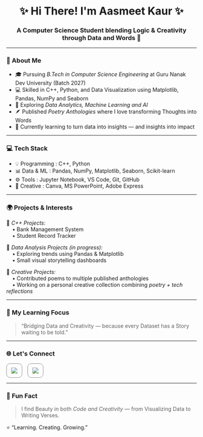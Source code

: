 <h1 align="center">✨ Hi There! I'm Aasmeet Kaur ✨</h1>
<h3 align="center">A Computer Science Student blending Logic & Creativity through Data and Words 🌸</h3>

---

### 🌼 About Me
- 🎓 Pursuing *B.Tech in Computer Science Engineering* at Guru Nanak Dev University (Batch 2027)  
- 💻 Skilled in C++, Python, and Data Visualization using Matplotlib, Pandas, NumPy and Seaborn  
- 🧠 Exploring *Data Analytics, Machine Learning and AI*  
- 🪶 Published *Poetry Anthologies* where I love transforming Thoughts into Words  
- 🌱 Currently learning to turn data into insights — and insights into impact  

---

### 💻 Tech Stack
                                           
  - 💡 Programming  : C++, Python                                                 
  - 📊 Data & ML    : Pandas, NumPy, Matplotlib, Seaborn, Scikit-learn 
  - ⚙  Tools        : Jupyter Notebook, VS Code, Git, GitHub                      
  - 🎨 Creative     : Canva, MS PowerPoint, Adobe Express                         
---

### 🌍 Projects & Interests
🔹 *C++ Projects:*  
&nbsp;&nbsp;&nbsp;&nbsp;• Bank Management System  
&nbsp;&nbsp;&nbsp;&nbsp;• Student Record Tracker  

🔹 *Data Analysis Projects (in progress):*  
&nbsp;&nbsp;&nbsp;&nbsp;• Exploring trends using Pandas & Matplotlib  
&nbsp;&nbsp;&nbsp;&nbsp;• Small visual storytelling dashboards  

🔹 *Creative Projects:*  
&nbsp;&nbsp;&nbsp;&nbsp;• Contributed poems to multiple published anthologies  
&nbsp;&nbsp;&nbsp;&nbsp;• Working on a personal creative collection combining *poetry + tech reflections*

---

### 🧩 My Learning Focus
> “Bridging Data and Creativity — because every Dataset has a Story waiting to be told.”

---

### 🌐 Let's Connect

<p>
  <a href="https://www.linkedin.com/in/aasmeet-kaur-7b1830303" target="_blank" style="text-decoration:none;">
    <span style="
      display:inline-block;
      border:1.5px solid #888;
      border-radius:10px;
      padding:10px 12px;
      margin-right:10px;">
      <img src="https://img.shields.io/badge/LinkedIn-0077B5?style=for-the-badge&logo=linkedin&logoColor=white"/>
    </span>
  </a>

  <a href="mailto:kauraasmeet@gmail.com" target="_blank" style="text-decoration:none;">
    <span style="
      display:inline-block;
      border:1.5px solid #888;
      border-radius:10px;
      padding:10px 12px;">
      <img src="https://img.shields.io/badge/Gmail-D14836?style=for-the-badge&logo=gmail&logoColor=white"/>
    </span>
  </a>
</p>

---

### 🌸 Fun Fact
> I find Beauty in both *Code and Creativity* — from Visualizing Data to Writing Verses.

⭐ “Learning. Creating. Growing.”
